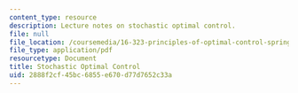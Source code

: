 ```yaml
---
content_type: resource
description: Lecture notes on stochastic optimal control.
file: null
file_location: /coursemedia/16-323-principles-of-optimal-control-spring-2008/2888f2cf45bc6855e670d77d7652c33a_lec12.pdf
file_type: application/pdf
resourcetype: Document
title: Stochastic Optimal Control
uid: 2888f2cf-45bc-6855-e670-d77d7652c33a
---
```


